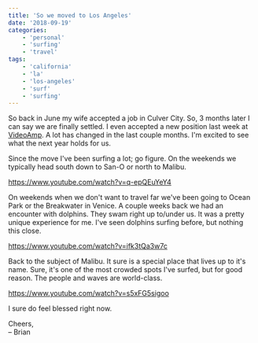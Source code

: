 ```yaml
---
title: 'So we moved to Los Angeles'
date: '2018-09-19'
categories:
    - 'personal'
    - 'surfing'
    - 'travel'
tags:
    - 'california'
    - 'la'
    - 'los-angeles'
    - 'surf'
    - 'surfing'
---
```


So back in June my wife accepted a job in Culver City. So, 3 months later I can say we are finally settled. I even accepted a new position last week at [VideoAmp](https://videoamp.com). A lot has changed in the last couple months. I'm excited to see what the next year holds for us.

Since the move I've been surfing a lot; go figure. On the weekends we typically head south down to San-O or north to Malibu.

https://www.youtube.com/watch?v=q-epQEuYeY4

On weekends when we don't want to travel far we've been going to Ocean Park or the Breakwater in Venice. A couple weeks back we had an encounter with dolphins. They swam right up to/under us. It was a pretty unique experience for me. I've seen dolphins surfing before, but nothing this close.

https://www.youtube.com/watch?v=ifk3tQa3w7c

Back to the subject of Malibu. It sure is a special place that lives up to it's name. Sure, it's one of the most crowded spots I've surfed, but for good reason. The people and waves are world-class.

https://www.youtube.com/watch?v=s5xFG5sigoo

I sure do feel blessed right now.

Cheers,  
– Brian

